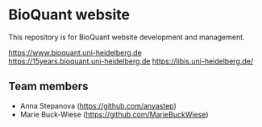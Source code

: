 # BioQuant website

This repository is for BioQuant website development and management.

https://www.bioquant.uni-heidelberg.de   
https://15years.bioquant.uni-heidelberg.de
https://libis.uni-heidelberg.de/
 
## Team members

- Anna Stepanova (<https://github.com/anyastep>)
- Marie Buck-Wiese (<https://github.com/MarieBuckWiese>)
